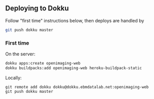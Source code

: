 ## Deploying to Dokku

Follow "first time" instructions below, then deploys are handled by

```sh
git push dokku master
```

### First time

On the server:

```sh
dokku apps:create openimaging-web
dokku buildpacks:add openimaging-web heroku-buildpack-static

```

Locally:

```
git remote add dokku dokku@dokku.ebmdatalab.net:openimaging-web
git push dokku master
```
